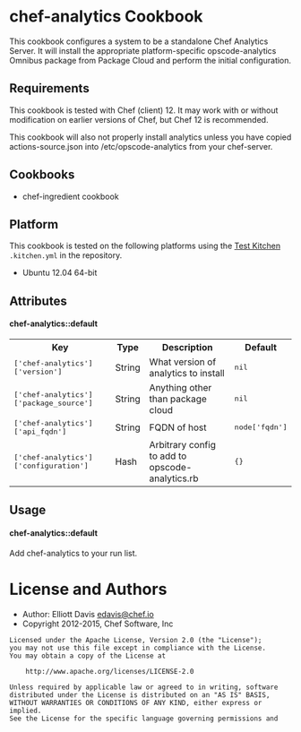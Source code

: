 chef-analytics Cookbook
=======================
This cookbook configures a system to be a standalone Chef Analytics Server. It
will install the appropriate platform-specific opscode-analytics Omnibus
package from Package Cloud and perform the initial configuration.


Requirements
------------
This cookbook is tested with  Chef (client) 12. It may work with or
without modification on earlier versions of Chef, but Chef 12 is
recommended.

This cookbook will also not properly install analytics unless you have copied
actions-source.json into /etc/opscode-analytics from your chef-server.

## Cookbooks

* chef-ingredient cookbook

## Platform

This cookbook is tested on the following platforms using the
[Test Kitchen](http://kitchen.ci) `.kitchen.yml` in the repository.

- Ubuntu 12.04 64-bit

Attributes
----------

#### chef-analytics::default
<table>
  <tr>
    <th>Key</th>
    <th>Type</th>
    <th>Description</th>
    <th>Default</th>
  </tr>
  <tr>
    <td><tt>['chef-analytics']['version']</tt></td>
    <td>String</td>
    <td>What version of analytics to install</td>
    <td><tt>nil</tt></td>
  </tr>
  <tr>
    <td><tt>['chef-analytics']['package_source']</tt></td>
    <td>String</td>
    <td>Anything other than package cloud</td>
    <td><tt>nil</tt></td>
  </tr>
  <tr>
    <td><tt>['chef-analytics']['api_fqdn']</tt></td>
    <td>String</td>
    <td>FQDN of host</td>
    <td><tt>node['fqdn']</tt></td>
  </tr>
  <tr>
    <td><tt>['chef-analytics']['configuration']</tt></td>
    <td>Hash</td>
    <td>Arbitrary config to add to opscode-analytics.rb</td>
    <td><tt>{}</tt></td>
  </tr>
</table>

Usage
-----
#### chef-analytics::default

Add chef-analytics to your run list.


# License and Authors

* Author: Elliott Davis <edavis@chef.io>
* Copyright 2012-2015, Chef Software, Inc

```text
Licensed under the Apache License, Version 2.0 (the "License");
you may not use this file except in compliance with the License.
You may obtain a copy of the License at

    http://www.apache.org/licenses/LICENSE-2.0

Unless required by applicable law or agreed to in writing, software
distributed under the License is distributed on an "AS IS" BASIS,
WITHOUT WARRANTIES OR CONDITIONS OF ANY KIND, either express or implied.
See the License for the specific language governing permissions and
```
